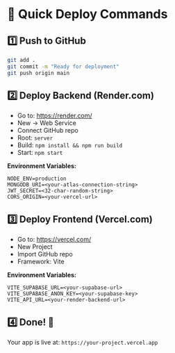 # 🚀 Quick Deploy Commands

## 1️⃣ Push to GitHub
```bash
git add .
git commit -m "Ready for deployment"
git push origin main
```

## 2️⃣ Deploy Backend (Render.com)
- Go to: https://render.com/
- New → Web Service
- Connect GitHub repo
- Root: `server`
- Build: `npm install && npm run build`
- Start: `npm start`

**Environment Variables:**
```
NODE_ENV=production
MONGODB_URI=<your-atlas-connection-string>
JWT_SECRET=<32-char-random-string>
CORS_ORIGIN=<your-vercel-url>
```

## 3️⃣ Deploy Frontend (Vercel.com)
- Go to: https://vercel.com/
- New Project
- Import GitHub repo
- Framework: Vite

**Environment Variables:**
```
VITE_SUPABASE_URL=<your-supabase-url>
VITE_SUPABASE_ANON_KEY=<your-supabase-key>
VITE_API_URL=<your-render-backend-url>
```

## 4️⃣ Done! 🎉
Your app is live at: `https://your-project.vercel.app`
